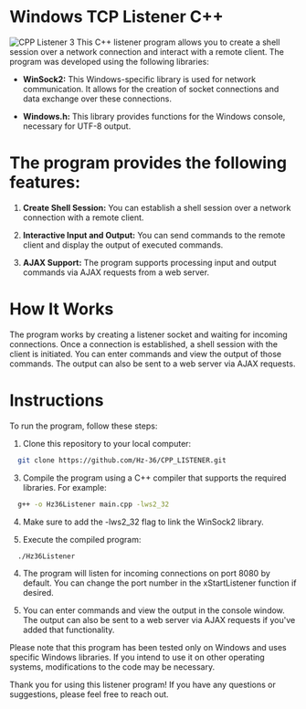 # Windows TCP Listener C++
![CPP Listener 3](https://github.com/Hz-36/CPP_LISTENER/assets/62854395/f6580fe0-8ca4-4f68-902c-ce547fce2090)
This C++ listener program allows you to create a shell session over a network connection and interact with a remote client. The program was developed using the following libraries:

- **WinSock2:** This Windows-specific library is used for network communication. It allows for the creation of socket connections and data exchange over these connections.

- **Windows.h:** This library provides functions for the Windows console, necessary for UTF-8 output.

# The program provides the following features:
1. **Create Shell Session:** You can establish a shell session over a network connection with a remote client.

2. **Interactive Input and Output:** You can send commands to the remote client and display the output of executed commands.

3. **AJAX Support:** The program supports processing input and output commands via AJAX requests from a web server.

# How It Works
The program works by creating a listener socket and waiting for incoming connections. Once a connection is established, a shell session with the client is initiated. You can enter commands and view the output of those commands. The output can also be sent to a web server via AJAX requests.

# Instructions
To run the program, follow these steps:
1. Clone this repository to your local computer:

```bash
  git clone https://github.com/Hz-36/CPP_LISTENER.git
```

3. Compile the program using a C++ compiler that supports the required libraries. For example:

```bash
  g++ -o Hz36Listener main.cpp -lws2_32
```

4. Make sure to add the -lws2_32 flag to link the WinSock2 library.

3. Execute the compiled program:

```bash
  ./Hz36Listener
```

4. The program will listen for incoming connections on port 8080 by default. You can change the port number in the xStartListener function if desired.

5. You can enter commands and view the output in the console window. The output can also be sent to a web server via AJAX requests if you've added that functionality.

Please note that this program has been tested only on Windows and uses specific Windows libraries. If you intend to use it on other operating systems, modifications to the code may be necessary.

Thank you for using this listener program! If you have any questions or suggestions, please feel free to reach out.
